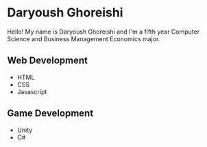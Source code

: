 # Daryoush Ghoreishi

Hello! My name is Daryoush Ghoreishi and I'm a fifth year Computer Science and Business Management Economics major.

## Web Development
* HTML
* CSS
* Javascript

## Game Development
* Unity
* C#

<!--
**DaryoushShah/DaryoushShah** is a ✨ _special_ ✨ repository because its `README.md` (this file) appears on your GitHub profile.

Here are some ideas to get you started:

- 🔭 I’m currently working on ...
- 🌱 I’m currently learning ...
- 👯 I’m looking to collaborate on ...
- 🤔 I’m looking for help with ...
- 💬 Ask me about ...
- 📫 How to reach me: ...
- 😄 Pronouns: ...
- ⚡ Fun fact: ...
-->
